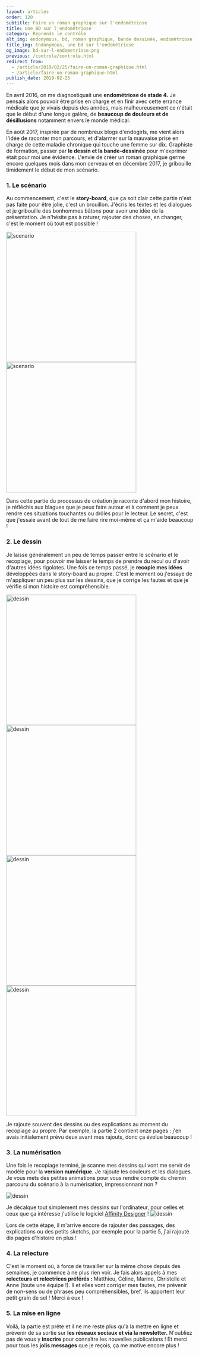 ```yaml
---
layout: articles
order: 120
subtitle: Faire un roman graphique sur l'endométriose
title: Une BD sur l'endométriose
category: Reprends le contrôle
alt_img: endonymous, bd, roman graphique, bande dessinée, endométriose
title_img: Endonymous, une bd sur l'endométriose
og_image: bd-sur-l-endometriose.png
previous: /controle/controle.html
redirect_from:
  - /article/2019/02/25/faire-un-roman-graphique.html
  - /article/faire-un-roman-graphique.html
publish_date: 2019-02-25
---
```

En avril 2016, on me diagnostiquait une **endométriose de stade 4.** Je pensais alors pouvoir être prise en charge et en finir avec cette errance médicale que je vivais depuis des années, mais malheureusement ce n'était que le début d'une longue galère, de **beaucoup de douleurs et de désillusions** notamment envers le monde médical.

En août 2017, inspirée par de nombreux blogs d'endogirls, me vient alors l'idée de raconter mon parcours, et d'alarmer sur la mauvaise prise en charge de cette maladie chronique qui touche une femme sur dix. Graphiste de formation, passer par **le dessin et la bande-dessinée** pour m'exprimer était pour moi une évidence.
L'envie de créer un roman graphique germe encore quelques mois dans mon cerveau et en décembre 2017, je gribouille timidement le début de mon scénario.

### 1. Le scénario

Au commencement, c'est le **story-board**, que ça soit clair cette partie n'est pas faite pour être jolie, c'est un brouillon. J'écris les textes et les dialogues et je gribouille des bonhommes bâtons pour avoir une idée de la présentation.
Je n'hésite pas à raturer, rajouter des choses, en changer, c'est le moment où tout est possible !

<div class="row row-center">
    <img src="/assets/images/photos/img1.png" alt="scenario" width="350" height="350">
    <img src="/assets/images/photos/img2.png" alt="scenario" width="350" height="350">
</div>

Dans cette partie du processus de création je raconte d'abord mon histoire, je réfléchis aux blagues que je peux faire autour et à comment je peux rendre ces situations touchantes ou drôles pour le lecteur. Le secret, c'est que j'essaie avant de tout de me faire rire moi-même et ça m'aide beaucoup !

### 2. Le dessin

Je laisse généralement un peu de temps passer entre le scénario et le recopiage, pour pouvoir me laisser le temps de prendre du recul ou d'avoir d'autres idées rigolotes.
Une fois ce temps passé, je **recopie mes idées** développées dans le story-board au propre. C'est le moment où j'essaye de m'appliquer un peu plus sur les dessins, que je corrige les fautes et que je vérifie si mon histoire est compréhensible.

<div class="row row-center">
    <img src="/assets/images/photos/1.png" alt="dessin" width="350" height="350">
    <img src="/assets/images/photos/2.png" alt="dessin" width="350" height="350">
    <img src="/assets/images/photos/3.png" alt="dessin" width="350" height="350">
    <img src="/assets/images/photos/4.png" alt="dessin" width="350" height="350">
</div>

Je rajoute souvent des dessins ou des explications au moment du recopiage au propre. Par exemple, la partie 2 contient onze pages : j'en avais initialement prévu deux avant mes rajouts, donc ça évolue beaucoup !

### 3. La numérisation

Une fois le recopiage terminé, je scanne mes dessins qui vont me servir de modèle pour la **version numérique**. Je rajoute les couleurs et les dialogues.
Je vous mets des petites animations pour vous rendre compte du chemin parcouru du scénario à la numérisation, impressionnant non ?

<img src="/assets/images/photos/animation-bd.gif" alt="dessin" max-width="600">

Je décalque tout simplement mes dessins sur l'ordinateur, pour celles et ceux que ça intéresse j'utilise le logiciel [Affinity Designer](https://affinity.serif.com/fr/designer/) !
<img src="/assets/images/photos/animation-bd2.gif" alt="dessin" max-width="600">

Lors de cette étape, il m'arrive encore de rajouter des passages, des explications ou des petits sketchs, par exemple pour la partie 5, j'ai rajouté dix pages d'histoire en plus !

### 4. La relecture

C'est le moment où, à force de travailler sur la même chose depuis des semaines, je commence à ne plus rien voir. Je fais alors appels à mes **relecteurs et relectrices préférés :** Matthieu, Céline, Marine, Christelle et Anne (toute une équipe !). Il et elles vont corriger mes fautes, me prévenir de non-sens ou de phrases peu compréhensibles, bref, ils apportent leur petit grain de sel !
Merci à eux !


### 5. La mise en ligne

Voilà, la partie est prête et il ne me reste plus qu'à la mettre en ligne et prévenir de sa sortie sur **les réseaux sociaux et via la newsletter.**
N'oubliez pas de vous y **inscrire** pour connaître les nouvelles publications !
Et merci pour tous les **jolis messages** que je reçois, ça me motive encore plus !
